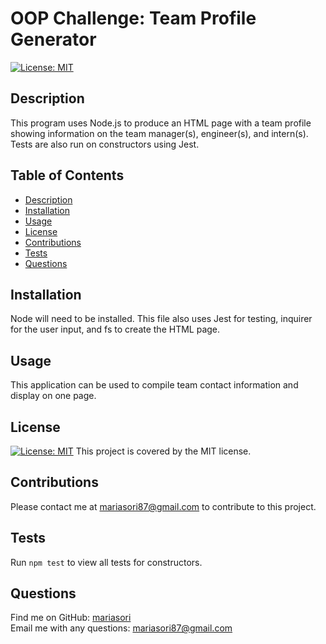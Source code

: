 # OOP Challenge: Team Profile Generator

[![License: MIT](https://img.shields.io/badge/License-MIT-yellow.svg)](https://opensource.org/licenses/MIT)

## Description
This program uses Node.js to produce an HTML page with a team profile showing information on the team manager(s), engineer(s), and intern(s). Tests are also run on constructors using Jest.

## Table of Contents
- [Description](#description)
- [Installation](#installation)
- [Usage](#usage)
- [License](#license)
- [Contributions](#contributions)
- [Tests](#tests)
- [Questions](#questions)
 
## Installation
Node will need to be installed.  This file also uses Jest for testing, inquirer for the user input, and fs to create the HTML page.

## Usage
This application can be used to compile team contact information and display on one page.

## License
[![License: MIT](https://img.shields.io/badge/License-MIT-yellow.svg)](https://opensource.org/licenses/MIT)  This project is covered by the MIT license.

## Contributions
Please contact me at mariasori87@gmail.com to contribute to this project.

## Tests
Run `npm test` to view all tests for constructors.

## Questions
Find me on GitHub: [mariasori](https://github.com/mariasori)
<br />
Email me with any questions: [mariasori87@gmail.com](mailto:mariasori87@gmail.com)
